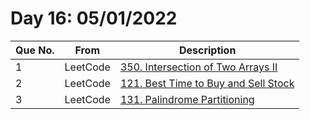 # Day 16: 05/01/2022

| Que No. | From | Description |
| --- | --- | --- |
| 1 | LeetCode | [350. Intersection of Two Arrays II](https://leetcode.com/problems/intersection-of-two-arrays-ii/) |
| 2 | LeetCode | [121. Best Time to Buy and Sell Stock](https://leetcode.com/problems/best-time-to-buy-and-sell-stock/) |
| 3 | LeetCode | [131. Palindrome Partitioning](https://leetcode.com/problems/palindrome-partitioning/) |
